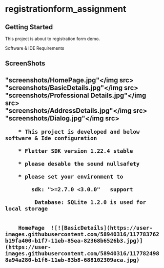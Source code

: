 # registrationform_assignment


## Getting Started

This project is about to registration form demo.

Software & IDE Requirements
        <h2>ScreenShots<h2>
        <img src>"screenshots/HomePage.jpg"</img src>        
        <img src>"screenshots/BasicDetails.jpg"</img src>        
        <img src>"screenshots/Professional Details.jpg"</img src>        
        <img src>"screenshots/AddressDetails.jpg"</img src>        
        <img src>"screenshots/Dialog.jpg"</img src>        

        * This project is developed and below software & Ide configuration
        
        * Flutter SDK version 1.22.4 stable
        
        * please desable the sound nullsafety
        
        * please set your environment to
            
            sdk: ">=2.7.0 <3.0.0"   support
             
             Database: SQLite 1.2.0 is used for local storage
        
        
        HomePage  ![![BasicDetails](https://user-images.githubusercontent.com/58940316/117783762-b19fa400-b1f7-11eb-85ea-82368b6526b3.jpg)](https://user-images.githubusercontent.com/58940316/117782498-8a94a280-b1f6-11eb-83b8-688102309aca.jpg)
